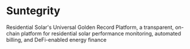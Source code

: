 # Suntegrity
Residential Solar's Universal Golden Record Platform, a transparent, on-chain platform for residential solar performance monitoring, automated billing, and DeFi-enabled energy finance
